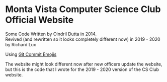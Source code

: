 Monta Vista Computer Science Club Official Website
=========================
Some Code Written by Oindril Dutta in 2014.<br>
Revived (and rewritten so it looks completely different now) in 2019 - 2020 by Richard Luo

Using [Git Commit Emojis](https://gist.github.com/parmentf/035de27d6ed1dce0b36a)

The website might look different now after new officers update the website, but this is the code that I wrote for the 2019 - 2020 version of the CS Club website.
